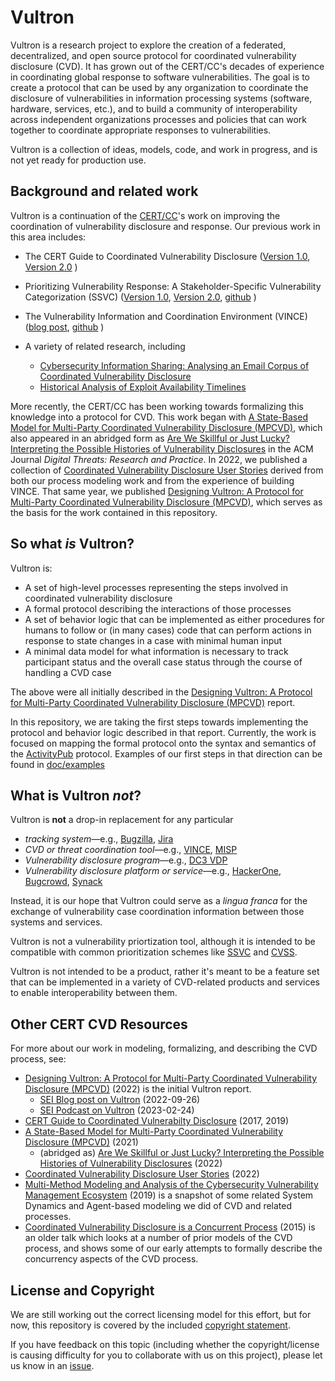 # Vultron

Vultron is a research project to explore the creation of a federated, decentralized, and open source protocol for
coordinated vulnerability disclosure (CVD). It has grown out of the CERT/CC's decades of experience in coordinating
global response to software vulnerabilities. The goal is to create a protocol that can be used by any organization
to coordinate the disclosure of vulnerabilities in information processing systems (software, hardware, services, etc.),
and to build a community of interoperability across independent organizations processes and policies that can work
together to coordinate appropriate responses to vulnerabilities.

Vultron is a collection of ideas, models, code, and work in progress, and is not yet ready for production use.

## Background and related work

Vultron is a continuation of the [CERT/CC](https://www.sei.cmu.edu/about/divisions/cert/index.cfm)'s work on improving the coordination of vulnerability disclosure and response.
Our previous work in this area includes:

- The CERT Guide to Coordinated Vulnerability Disclosure
([Version 1.0](https://resources.sei.cmu.edu/library/asset-view.cfm?assetid=503330),
[Version 2.0](https://vuls.cert.org/confluence/display/CVD)
)
- Prioritizing Vulnerability Response: A Stakeholder-Specific Vulnerability Categorization (SSVC)
([Version 1.0](https://resources.sei.cmu.edu/library/asset-view.cfm?assetid=636379),
[Version 2.0](https://resources.sei.cmu.edu/library/asset-view.cfm?assetid=653459),
[github](https://github.com/CERTCC/SSVC)
)
- The Vulnerability Information and Coordination Environment (VINCE)
([blog post](https://insights.sei.cmu.edu/news/certcc-releases-vince-software-vulnerability-collaboration-platform/),
[github](https://github.com/CERTCC/VINCE)
)

- A variety of related research, including
  - [Cybersecurity Information Sharing: Analysing an Email Corpus of Coordinated Vulnerability Disclosure](https://www.research.ed.ac.uk/en/publications/cybersecurity-information-sharing-analysing-an-email-corpus-of-co)
  - [Historical Analysis of Exploit Availability Timelines](https://www.usenix.org/conference/cset20/presentation/householder)

More recently, the CERT/CC has been working towards formalizing this knowledge into a protocol for CVD.
This work began
with [A State-Based Model for Multi-Party Coordinated Vulnerability Disclosure (MPCVD)](https://resources.sei.cmu.edu/library/asset-view.cfm?assetid=735513),
which also appeared in an abridged form as [Are We Skillful or Just Lucky? Interpreting the Possible Histories of Vulnerability Disclosures](https://dl.acm.org/doi/10.1145/3477431)
in the ACM Journal *Digital Threats: Research and Practice*.
In 2022, we published a collection of [Coordinated Vulnerability Disclosure User Stories](https://resources.sei.cmu.edu/library/asset-view.cfm?assetid=886543)
derived from both our process modeling work and from the experience of building VINCE.
That same year, we published [Designing Vultron: A Protocol for Multi-Party Coordinated Vulnerability Disclosure (MPCVD)](https://resources.sei.cmu.edu/library/asset-view.cfm?assetid=887198),
which serves as the basis for the work contained in this repository.

## So what *is* Vultron?

Vultron is:

- A set of high-level processes representing the steps involved in coordinated vulnerability disclosure
- A formal protocol describing the interactions of those processes
- A set of behavior logic that can be implemented as either procedures for humans to follow or (in many cases) code that
  can perform actions in response to state changes in a case with minimal human input
- A minimal data model for what information is necessary to track participant status and the overall case status through
  the course of handling a CVD case

The above were all initially described in the
[Designing Vultron: A Protocol for Multi-Party Coordinated Vulnerability Disclosure (MPCVD)](https://resources.sei.cmu.edu/library/asset-view.cfm?assetid=887198) report.

In this repository, we are taking the first steps towards implementing the protocol and behavior logic described in that
report.
Currently, the work is focused on mapping the formal protocol onto the syntax and semantics of the [ActivityPub](https://www.w3.org/TR/activitypub/)
protocol.
Examples of our first steps in that direction can be found in [doc/examples](doc/examples)

## What is Vultron *not*?

Vultron is **not** a drop-in replacement for any particular

- *tracking system*&mdash;e.g., [Bugzilla](https://www.bugzilla.org/), [Jira](https://www.atlassian.com/software/jira)
- *CVD or threat coordination tool*&mdash;e.g., [VINCE](https://github.com/CERTCC/VINCE), [MISP](https://www.misp-project.org/)
- *Vulnerability disclosure program*&mdash;e.g.,  [DC3 VDP](https://www.dc3.mil/Missions/Vulnerability-Disclosure/Vulnerability-Disclosure-Program-VDP/)
- *Vulnerability disclosure platform or service*&mdash;e.g., [HackerOne](https://hackerone.com/), [Bugcrowd](https://www.bugcrowd.com/), [Synack](https://www.synack.com/)

Instead, it is our hope that Vultron could serve as a *lingua franca* for the exchange of vulnerability case coordination information
between those systems and services.

Vultron is not a vulnerability priortization tool, although it is intended to be compatible with common
prioritization schemes like [SSVC](https://github.com/CERTCC/SSVC) and [CVSS](https://www.first.org/cvss/).

Vultron is not intended to be a product, rather it's meant to be a feature set that can be implemented in a variety of
CVD-related products and services to enable interoperability between them.

## Other CERT CVD Resources

For more about our work in modeling, formalizing, and describing the CVD process, see:

- [Designing Vultron: A Protocol for Multi-Party Coordinated Vulnerability Disclosure (MPCVD)](https://resources.sei.cmu.edu/library/asset-view.cfm?assetid=887198) (2022) is the initial Vultron report.
  - [SEI Blog post on Vultron](https://insights.sei.cmu.edu/blog/vultron-a-protocol-for-coordinated-vulnerability-disclosure/) (2022-09-26)
  - [SEI Podcast on Vultron](https://youtu.be/8WiSmhxJ2OM) (2023-02-24)
- [CERT Guide to Coordinated Vulnerabilty Disclosure](https://vuls.cert.org/confluence/display/CVD) (2017, 2019)
- [A State-Based Model for Multi-Party Coordinated Vulnerability Disclosure (MPCVD)](https://resources.sei.cmu.edu/library/asset-view.cfm?assetid=735513) (2021)
  - (abridged as) [Are We Skillful or Just Lucky? Interpreting the Possible Histories of Vulnerability Disclosures](https://dl.acm.org/doi/10.1145/3477431) (2022)
- [Coordinated Vulnerability Disclosure User Stories](https://resources.sei.cmu.edu/library/asset-view.cfm?assetid=886543) (2022)
- [Multi-Method Modeling and Analysis of the Cybersecurity Vulnerability Management Ecosystem](https://resources.sei.cmu.edu/asset_files/WhitePaper/2019_019_001_550437.pdf)
(2019) is a snapshot of some related System Dynamics and Agent-based modeling we did of CVD and related processes.
- [Coordinated Vulnerability Disclosure is a Concurrent Process](https://youtu.be/vhA0duqGzmQ) (2015)
is an older talk which looks at a number of prior models of the CVD process, and shows some of our early
attempts to formally describe the concurrency aspects of the CVD process.

## License and Copyright

We are still working out the correct licensing model for this effort, but for now, this repository is covered by the
included [copyright statement](COPYRIGHT.md).

If you have feedback on this topic (including whether the copyright/license is causing difficulty for you to collaborate
with us on this project), please let us know in an [issue](https://github.com/CERTCC/Vultron/issues/new).
